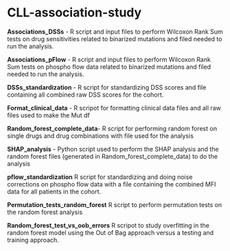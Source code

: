 # CLL-association-study

**Associations_DSSs** - R script and input files to perform Wilcoxon Rank Sum tests on drug sensitivities related to binarized mutations and filed needed to run the analysis. 

**Associations_pFlow** - R script and input files to perform Wilcoxon Rank Sum tests on phospho flow data related to binarized mutations and filed needed to run the analysis.

**DSSs_standardization** - R script for standardizing DSS scores and file containing all combined raw DSS scores for the cohort. 

**Format_clinical_data** - R scripot for formatting clinical data files and all raw files used to make the Mut df 

**Random_forest_complete_data**- R script for performing random forest on single drugs and drug combinations with file used for the analysis 

**SHAP_analysis** - Python script used to perform the SHAP analysis and the random forest files (generated in Random_forest_complete_data) to do the analysis

**pflow_standardization** R script for standardizing and doing noise corrections on phospho flow data with a file containing the combined MFI data for all patients in the cohort. 

**Permutation_tests_random_forest** R script to perform permutation tests on the random forest analysis 

**Random_forest_test_vs_oob_errors** R scripot to study overfitting in the random forest model using the Out of Bag approach versus a testing and training approach. 
